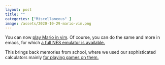 ```yaml
---
layout: post
title: ""
categories: ["Miscellaneous" ]
image: /assets/2020-10-29-mario-vim.png
---
```

You can now [play Mario in vim](https://github.com/rbtnn/vim-mario). Of course,
you can do the same and more in emacs, for which [a full NES emulator is
available.](https://github.com/gongo/emacs-nes)

This brings back memories from school, where we used our sophisticated calculators
mainly [for playing games on them.](https://www.ocf.berkeley.edu/~pad/ti92p.html)